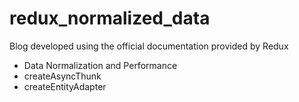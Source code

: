 # redux_normalized_data



Blog developed using the official documentation provided by Redux 

- Data Normalization and Performance
- createAsyncThunk
- createEntityAdapter
